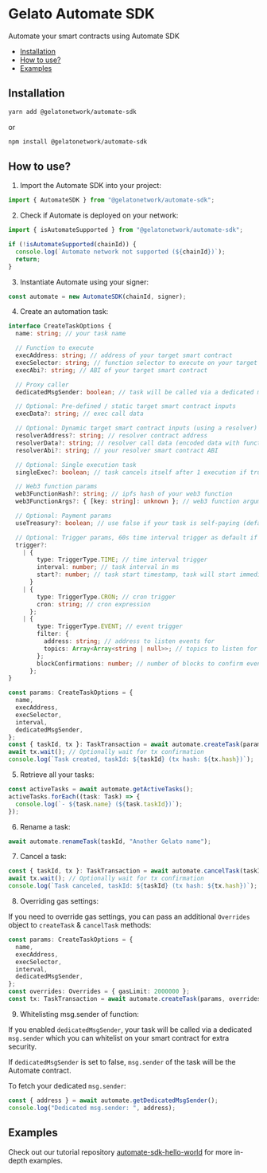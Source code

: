 # Gelato Automate SDK <!-- omit in toc -->

Automate your smart contracts using Automate SDK

- [Installation](#installation)
- [How to use?](#how-to-use)
- [Examples](#examples)

## Installation

```bash
yarn add @gelatonetwork/automate-sdk
```

or

```bash
npm install @gelatonetwork/automate-sdk
```

## How to use?

1. Import the Automate SDK into your project:

```typescript
import { AutomateSDK } from "@gelatonetwork/automate-sdk";
```

2. Check if Automate is deployed on your network:

```typescript
import { isAutomateSupported } from "@gelatonetwork/automate-sdk";

if (!isAutomateSupported(chainId)) {
  console.log(`Automate network not supported (${chainId})`);
  return;
}
```

3. Instantiate Automate using your signer:

```typescript
const automate = new AutomateSDK(chainId, signer);
```

4. Create an automation task:

```typescript
interface CreateTaskOptions {
  name: string; // your task name

  // Function to execute
  execAddress: string; // address of your target smart contract
  execSelector: string; // function selector to execute on your target smart contract
  execAbi?: string; // ABI of your target smart contract

  // Proxy caller
  dedicatedMsgSender: boolean; // task will be called via a dedicated msg.sender which you can whitelist (recommended: true)

  // Optional: Pre-defined / static target smart contract inputs
  execData?: string; // exec call data

  // Optional: Dynamic target smart contract inputs (using a resolver)
  resolverAddress?: string; // resolver contract address
  resolverData?: string; // resolver call data (encoded data with function selector)
  resolverAbi?: string; // your resolver smart contract ABI

  // Optional: Single execution task
  singleExec?: boolean; // task cancels itself after 1 execution if true.

  // Web3 function params
  web3FunctionHash?: string; // ipfs hash of your web3 function
  web3FunctionArgs?: { [key: string]: unknown }; // web3 function arguments object

  // Optional: Payment params
  useTreasury?: boolean; // use false if your task is self-paying (default: true)

  // Optional: Trigger params, 60s time interval trigger as default if undefined
  trigger?:
    | {
        type: TriggerType.TIME; // time interval trigger
        interval: number; // task interval in ms
        start?: number; // task start timestamp, task will start immediately if undefined or 0
      }
    | {
        type: TriggerType.CRON; // cron trigger
        cron: string; // cron expression
      };
    | {
        type: TriggerType.EVENT; // event trigger
        filter: {
          address: string; // address to listen events for
          topics: Array<Array<string | null>>; // topics to listen for check Ethers.js doc (https://docs.ethers.org/v5/concepts/events/#events--filters)
        };
        blockConfirmations: number; // number of blocks to confirm event before triggering
      };
}

const params: CreateTaskOptions = {
  name,
  execAddress,
  execSelector,
  interval,
  dedicatedMsgSender,
};
const { taskId, tx }: TaskTransaction = await automate.createTask(params);
await tx.wait(); // Optionally wait for tx confirmation
console.log(`Task created, taskId: ${taskId} (tx hash: ${tx.hash})`);
```

5. Retrieve all your tasks:

```typescript
const activeTasks = await automate.getActiveTasks();
activeTasks.forEach((task: Task) => {
  console.log(`- ${task.name} (${task.taskId})`);
});
```

6. Rename a task:

```typescript
await automate.renameTask(taskId, "Another Gelato name");
```

7. Cancel a task:

```typescript
const { taskId, tx }: TaskTransaction = await automate.cancelTask(taskId);
await tx.wait(); // Optionally wait for tx confirmation
console.log(`Task canceled, taskId: ${taskId} (tx hash: ${tx.hash})`);
```

8. Overriding gas settings:

If you need to override gas settings, you can pass an additional `Overrides` object to `createTask` & `cancelTask` methods:

```typescript
const params: CreateTaskOptions = {
  name,
  execAddress,
  execSelector,
  interval,
  dedicatedMsgSender,
};
const overrides: Overrides = { gasLimit: 2000000 };
const tx: TaskTransaction = await automate.createTask(params, overrides);
```

9. Whitelisting msg.sender of function:

If you enabled `dedicatedMsgSender`, your task will be called via a dedicated `msg.sender` which you can whitelist on your smart contract for extra security.

If `dedicatedMsgSender` is set to false, `msg.sender` of the task will be the Automate contract.

To fetch your dedicated `msg.sender`:

```typescript
const { address } = await automate.getDedicatedMsgSender();
console.log("Dedicated msg.sender: ", address);
```

## Examples

Check out our tutorial repository [automate-sdk-hello-world](https://github.com/gelatodigital/automate-sdk-hello-world) for more in-depth examples.
